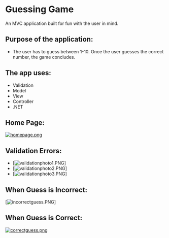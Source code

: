 # Guessing Game
An MVC application built for fun with the user in mind.

## Purpose of the application:
* The user has to guess between 1-10. Once the user guesses the correct number, the game concludes.

## The app uses:
* Validation
* Model
* View
* Controller
* .NET

## Home Page:
[![homepage.png](https://s15.postimg.org/m4nhjqr7f/homepage.png)](https://postimg.org/image/oyqmx6tdj/)

## Validation Errors:
* [![validationphoto1.PNG](/ScreenShot/validationphoto1.PNG)]
* [![validationphoto2.PNG](/ScreenShot/validationphoto2.PNG)]
* [![validationphoto3.PNG](/ScreenShot/validationphoto3.PNG)]

## When Guess is Incorrect:
[![incorrectguess.PNG](/ScreenShot/incorrectguess.PNG)]

## When Guess is Correct:
[![correctguess.png](https://s17.postimg.org/v5det9x5b/correctguess.png)](https://postimg.org/image/axzz0yznv/)
